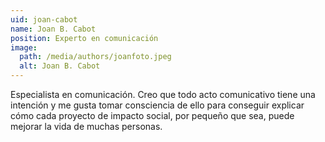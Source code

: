 ```yaml
---
uid: joan-cabot
name: Joan B. Cabot
position: Experto en comunicación
image:
  path: /media/authors/joanfoto.jpeg
  alt: Joan B. Cabot
---
```

Especialista en comunicación. Creo que todo acto comunicativo tiene una intención y me gusta tomar consciencia de ello para conseguir explicar cómo cada proyecto de impacto social, por pequeño que sea, puede mejorar la vida de muchas personas.
